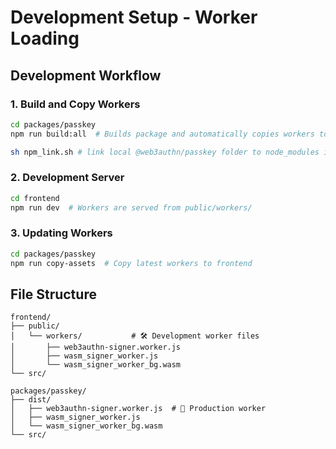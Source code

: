 # Development Setup - Worker Loading


## Development Workflow

### 1. Build and Copy Workers
```bash
cd packages/passkey
npm run build:all  # Builds package and automatically copies workers to frontend

sh npm_link.sh # link local @web3authn/passkey folder to node_modules in developing locally
```

### 2. Development Server
```bash
cd frontend
npm run dev  # Workers are served from public/workers/
```

### 3. Updating Workers
```bash
cd packages/passkey
npm run copy-assets  # Copy latest workers to frontend
```

## File Structure

```
frontend/
├── public/
│   └── workers/           # 🛠️ Development worker files
│       ├── web3authn-signer.worker.js
│       ├── wasm_signer_worker.js
│       └── wasm_signer_worker_bg.wasm
└── src/

packages/passkey/
├── dist/
│   ├── web3authn-signer.worker.js  # 🚀 Production worker
│   ├── wasm_signer_worker.js
│   └── wasm_signer_worker_bg.wasm
└── src/
```
